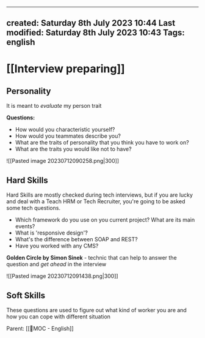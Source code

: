 

---
created: Saturday 8th July 2023 10:44
Last modified: Saturday 8th July 2023 10:43
Tags:  english
---

# [[Interview preparing]]

## Personality
It is meant to *evaluate* my person trait

**Questions:**
- How would you characteristic yourself?
- How would you teammates describe you?
- What are the traits of personality that you think you have to work on?
- What are the traits you would like not to have?

![[Pasted image 20230712090258.png|300]]

## Hard Skills
Hard Skills are mostly checked during tech interviews, but if you are lucky and deal with a Teach HRM or Tech Recruiter, you're going to be asked some tech questions.

- Which framework do you use on you current project? What are its main events?
- What is 'responsive design'?
- What's the difference between SOAP and REST?
- Have you worked with any CMS?

**Golden Circle by Simon Sinek** - technic that can help to answer the question and *get ahead* in the interview 

![[Pasted image 20230712091438.png|300]]

## Soft Skills

These questions are used to figure out what kind of worker you are and how you can cope with different situation

Parent: [[📙MOC - English]]
